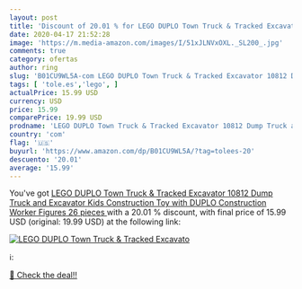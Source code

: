```yaml
---
layout: post
title: 'Discount of 20.01 % for LEGO DUPLO Town Truck & Tracked Excavato'
date: 2020-04-17 21:52:28
image: 'https://m.media-amazon.com/images/I/51xJLNVxOXL._SL200_.jpg'
comments: true
category: ofertas
author: ring
slug: 'B01CU9WL5A-com LEGO DUPLO Town Truck & Tracked Excavator 10812 Dump...'
tags: [ 'tole.es','lego', ]
actualPrice: 15.99 USD
currency: USD
price: 15.99
comparePrice: 19.99 USD
prodname: 'LEGO DUPLO Town Truck & Tracked Excavator 10812 Dump Truck and Excavator Kids Construction Toy with DUPLO Construction Worker Figures  26 pieces '
country: 'com'
flag: '🇺🇸'
buyurl: 'https://www.amazon.com/dp/B01CU9WL5A/?tag=tolees-20'
descuento: '20.01'
average: '15.99'
---
```


You've got [LEGO DUPLO Town Truck & Tracked Excavator 10812 Dump Truck and Excavator Kids Construction Toy with DUPLO Construction Worker Figures  26 pieces ](https://www.amazon.com/dp/B01CU9WL5A/?tag=tolees-20) with a  20.01 % discount, with final price of 15.99 USD (original: 19.99 USD) at the following link:

[![LEGO DUPLO Town Truck & Tracked Excavato](https://m.media-amazon.com/images/I/51xJLNVxOXL._SL200_.jpg)](https://www.amazon.com/dp/B01CU9WL5A/?tag=tolees-20)

ℹ️:


[🛒 Check the deal!!](https://www.amazon.com/dp/B01CU9WL5A/?tag=tolees-20)
